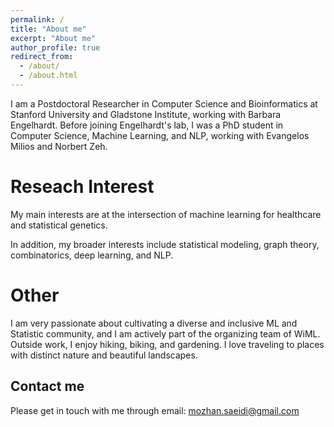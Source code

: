 ```yaml
---
permalink: /
title: "About me"
excerpt: "About me"
author_profile: true
redirect_from: 
  - /about/
  - /about.html
---
```


I am a Postdoctoral Researcher in Computer Science and Bioinformatics at Stanford University and Gladstone Institute, working with Barbara Engelhardt. Before joining Engelhardt's lab, I was a PhD student in Computer Science, Machine Learning, and NLP, working with Evangelos Milios and Norbert Zeh. 

<!-- #I am a Postdoctoral Researcher at the Department of Biomedical Data Science at Stanford University, working with Barbara Engelhardt. -->

<!-- #Prior to my current position, I was a Postdoctoral Research Scientist at the Machine Learning and Optimization (MLO) lab at EPFL, working with Martin Jaggi. #While at EPFL, I organized the Smooth Games reading group. In part of my time, I participated in the intelligent Global Health (iGH) sub-group of MLO led #by Mary-Anne Hartley, by advising on the machine learning aspect of the ongoing projects. I obtained my Ph.D. from EPFL, and Idiap, supervised by François #Fleuret. During my Ph.D. studies I did two internships at: (i) Mila where I was supervised by Yoshua Bengio and Simon Lacoste-Julien, as well as at (ii) #DeepMind supervised by Irina Higgins. -->



Reseach Interest
======

My main interests are at the intersection of machine learning for healthcare and statistical genetics. 
<!-- #My research aims to better understand the training dynamics of multi-player games and develop improved methods for their optimization.  -->
In addition, my broader interests include statistical modeling, graph theory, combinatorics, deep learning, and NLP.

Other
======
I am very passionate about cultivating a diverse and inclusive ML and Statistic community, and I am actively part of the organizing team of WiML. Outside work, I enjoy hiking, biking, and gardening. I love traveling to places with distinct nature and beautiful landscapes.

Contact me
------
Please get in touch with me through email: mozhan.saeidi@gmail.com


